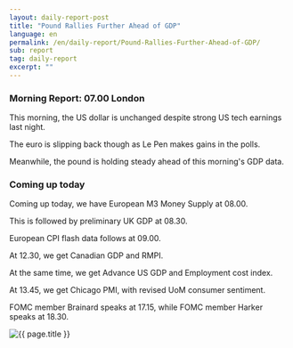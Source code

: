 ```yaml
---
layout: daily-report-post
title: "Pound Rallies Further Ahead of GDP"
language: en
permalink: /en/daily-report/Pound-Rallies-Further-Ahead-of-GDP/
sub: report
tag: daily-report
excerpt: ""
---
```

### Morning Report: 07.00 London

This morning, the US dollar is unchanged despite strong US tech earnings last night. 

The euro is slipping back though as Le Pen makes gains in the polls. 

Meanwhile, the pound is holding steady ahead of this morning's GDP data.


### Coming up today

Coming up today, we have European M3 Money Supply at 08.00.

This is followed by preliminary UK GDP at 08.30. 

European CPI flash data follows at 09.00. 

At 12.30, we get Canadian GDP and RMPI. 

At the same time, we get Advance US GDP and Employment cost index. 

At 13.45, we get Chicago PMI, with revised UoM consumer sentiment. 

FOMC member Brainard speaks at 17.15, while FOMC member Harker speaks at 18.30.

<p><img src="{{ "/assets/images/daily-report/2017-04-28_06-55-20.jpg" | relative_url }}" alt="{{ page.title }}" title="{{ page.title }}"></p>